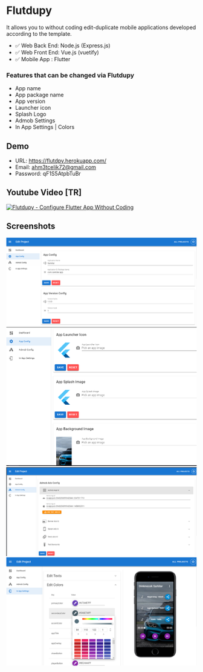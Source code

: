 # Flutdupy 

It allows you to without coding edit-duplicate mobile applications developed according to the template.

- :white_check_mark: Web Back End: Node.js (Express.js)
- :white_check_mark: Web Front End: Vue.js (vuetify)
- :white_check_mark: Mobile App : Flutter

### Features that can be changed via Flutdupy
- App name
- App package name
- App version
- Launcher icon
- Splash Logo
- Admob Settings
- In App Settings | Colors

## Demo 
- URL: https://flutdpy.herokuapp.com/
- Email: ahm3tcelik72@gmail.com
- Password: qF1S5AtpbTuBr

## Youtube Video [TR]
[![Flutdupy - Configure Flutter App Without Coding](https://img.youtube.com/vi/p0cm0rod9do/0.jpg)](https://www.youtube.com/watch?v=p0cm0rod9do)

## Screenshots
![](https://github.com/ahm3tcelik/Flutdupy/blob/main/app_config_1.png) 
![](https://github.com/ahm3tcelik/Flutdupy/blob/main/app_config_2.png)
![](https://github.com/ahm3tcelik/Flutdupy/blob/main/admob.png)
![](https://github.com/ahm3tcelik/Flutdupy/blob/main/preview.png)
